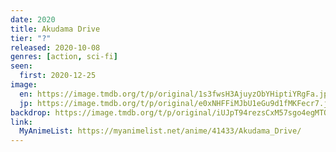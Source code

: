 ```yaml
---
date: 2020
title: Akudama Drive
tier: "?"
released: 2020-10-08
genres: [action, sci-fi]
seen:
  first: 2020-12-25
image:
  en: https://image.tmdb.org/t/p/original/1s3fwsH3AjuyzObYHiptiYRgFa.jpg
  jp: https://image.tmdb.org/t/p/original/e0xNHFFiMJbU1eGu9d1fMKFecr7.jpg
backdrop: https://image.tmdb.org/t/p/original/iUJpT94rezsCxM57sgo4egMTOyz.jpg
link:
  MyAnimeList: https://myanimelist.net/anime/41433/Akudama_Drive/
---
```

